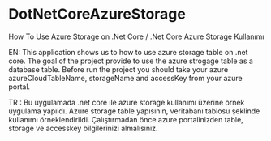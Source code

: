 # DotNetCoreAzureStorage
How To Use Azure Storage on .Net Core / .Net Core Azure Storage Kullanımı

EN: This application shows us to how to use azure storage table on .net core. The goal of the project provide to use
the azure strogage table as a database table. Before run the project you should take your azure azureCloudTableName, 
storageName and accessKey from your azure portal.

TR : Bu uygulamada .net core ile azure storage kullanımı üzerine örnek uygulama yapıldı. Azure storage table yapısının, veritabanı
tablosu şeklinde kullanımı örneklendirildi. Çalıştırmadan önce azure portalinizden table, storage ve accesskey bilgilerinizi almalısınız.

